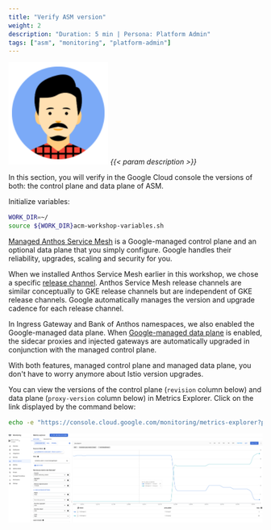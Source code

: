 ```yaml
---
title: "Verify ASM version"
weight: 2
description: "Duration: 5 min | Persona: Platform Admin"
tags: ["asm", "monitoring", "platform-admin"]
---
```

![Platform Admin](/images/platform-admin.png)
_{{< param description >}}_

In this section, you will verify in the Google Cloud console the versions of both: the control plane and data plane of ASM.

Initialize variables:
```Bash
WORK_DIR=~/
source ${WORK_DIR}acm-workshop-variables.sh
```

[Managed Anthos Service Mesh](https://cloud.google.com/service-mesh/docs/managed/configure-managed-anthos-service-mesh) is a Google-managed control plane and an optional data plane that you simply configure. Google handles their reliability, upgrades, scaling and security for you.

When we installed Anthos Service Mesh earlier in this workshop, we chose a specific [release channel](https://cloud.google.com/service-mesh/docs/managed/select-a-release-channel#available_release_channels). Anthos Service Mesh release channels are similar conceptually to GKE release channels but are independent of GKE release channels. Google automatically manages the version and upgrade cadence for each release channel.

In Ingress Gateway and Bank of Anthos namespaces, we also enabled the Google-managed data plane. When [Google-managed data plane](https://cloud.google.com/service-mesh/docs/managed/auto-control-plane-with-fleet#managed-data-plane) is enabled, the sidecar proxies and injected gateways are automatically upgraded in conjunction with the managed control plane.

With both features, managed control plane and managed data plane, you don't have to worry anymore about Istio version upgrades.

You can view the versions of the control plane (`revision` column below) and data plane (`proxy-version` column below) in Metrics Explorer. Click on the link displayed by the command below:
```Bash
echo -e "https://console.cloud.google.com/monitoring/metrics-explorer?pageState=%7B%22xyChart%22:%7B%22dataSets%22:%5B%7B%22timeSeriesFilter%22:%7B%22filter%22:%22metric.type%3D%5C%22istio.io%2Fcontrol%2Fproxy_clients%5C%22%20resource.type%3D%5C%22k8s_container%5C%22%20resource.label.%5C%22container_name%5C%22%3D%5C%22cr-${ASM_VERSION}%5C%22%22,%22minAlignmentPeriod%22:%2260s%22,%22aggregations%22:%5B%7B%22perSeriesAligner%22:%22ALIGN_MEAN%22,%22crossSeriesReducer%22:%22REDUCE_SUM%22,%22alignmentPeriod%22:%2260s%22,%22groupByFields%22:%5B%22metric.label.%5C%22revision%5C%22%22,%22metric.label.%5C%22proxy_version%5C%22%22%5D%7D,%7B%22perSeriesAligner%22:%22ALIGN_NONE%22,%22crossSeriesReducer%22:%22REDUCE_NONE%22,%22alignmentPeriod%22:%2260s%22,%22groupByFields%22:%5B%5D%7D%5D%7D,%22targetAxis%22:%22Y1%22,%22plotType%22:%22LINE%22%7D%5D,%22options%22:%7B%22mode%22:%22COLOR%22%7D,%22constantLines%22:%5B%5D,%22timeshiftDuration%22:%220s%22,%22y1Axis%22:%7B%22label%22:%22y1Axis%22,%22scale%22:%22LINEAR%22%7D%7D,%22isAutoRefresh%22:true,%22timeSelection%22:%7B%22timeRange%22:%221h%22%7D%7D&project=${TENANT_PROJECT_ID}"
```

![Anthos Service Mesh versions](/images/asm-version.png)